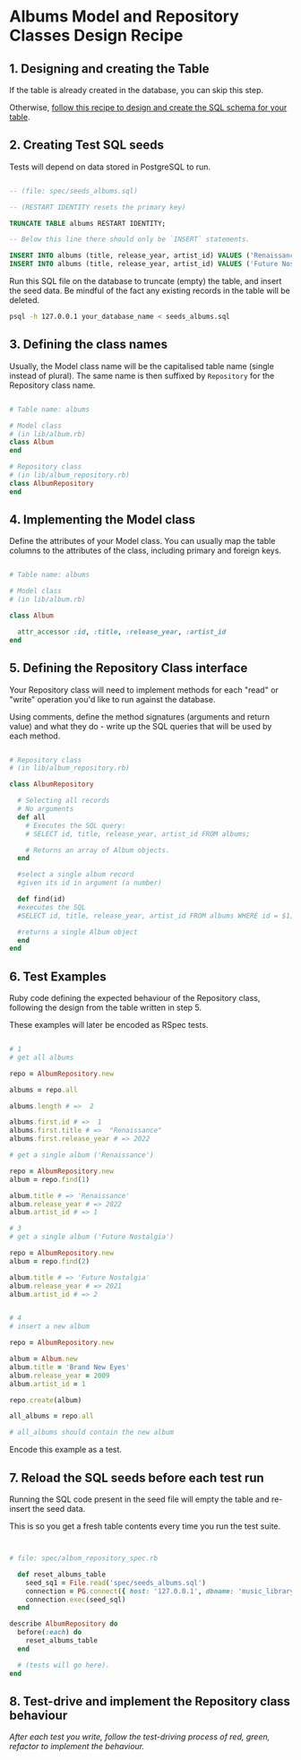 # Albums Model and Repository Classes Design Recipe


## 1. Designing and creating the Table

If the table is already created in the database, you can skip this step.

Otherwise, [follow this recipe to design and create the SQL schema for your table](./single_table_design_recipe_template.md).


## 2. Creating Test SQL seeds

Tests will depend on data stored in PostgreSQL to run.

```sql

-- (file: spec/seeds_albums.sql)

-- (RESTART IDENTITY resets the primary key)

TRUNCATE TABLE albums RESTART IDENTITY; 

-- Below this line there should only be `INSERT` statements.

INSERT INTO albums (title, release_year, artist_id) VALUES ('Renaissance', 2022, 1);
INSERT INTO albums (title, release_year, artist_id) VALUES ('Future Nostalgia', 2021, 2);

```

Run this SQL file on the database to truncate (empty) the table, and insert the seed data. Be mindful of the fact any existing records in the table will be deleted.

```bash
psql -h 127.0.0.1 your_database_name < seeds_albums.sql
```

## 3. Defining the class names

Usually, the Model class name will be the capitalised table name (single instead of plural). The same name is then suffixed by `Repository` for the Repository class name.

```ruby

# Table name: albums

# Model class
# (in lib/album.rb)
class Album
end

# Repository class
# (in lib/album_repository.rb)
class AlbumRepository
end
```

## 4. Implementing the Model class

Define the attributes of your Model class. You can usually map the table columns to the attributes of the class, including primary and foreign keys.

```ruby

# Table name: albums

# Model class
# (in lib/album.rb)

class Album

  attr_accessor :id, :title, :release_year, :artist_id
end

```


## 5. Defining the Repository Class interface

Your Repository class will need to implement methods for each "read" or "write" operation you'd like to run against the database.

Using comments, define the method signatures (arguments and return value) and what they do - write up the SQL queries that will be used by each method.

```ruby

# Repository class
# (in lib/album_repository.rb)

class AlbumRepository

  # Selecting all records
  # No arguments
  def all
    # Executes the SQL query:
    # SELECT id, title, release_year, artist_id FROM albums;

    # Returns an array of Album objects.
  end

  #select a single album record
  #given its id in argument (a number)

  def find(id)
  #executes the SQL
  #SELECT id, title, release_year, artist_id FROM albums WHERE id = $1;

  #returns a single Album object
  end
end
```

## 6. Test Examples

Ruby code defining the expected behaviour of the Repository class, following the design from the table written in step 5.

These examples will later be encoded as RSpec tests.

```ruby

# 1
# get all albums

repo = AlbumRepository.new

albums = repo.all

albums.length # =>  2

albums.first.id # =>  1
albums.first.title # =>  "Renaissance"
albums.first.release_year # => 2022

```

```ruby
# get a single album ('Renaissance')

repo = AlbumRepository.new
album = repo.find(1)

album.title # => 'Renaissance'
album.release_year # => 2022
album.artist_id # => 1

```
```ruby
# 3
# get a single album ('Future Nostalgia')

repo = AlbumRepository.new
album = repo.find(2)

album.title # => 'Future Nostalgia'
album.release_year # => 2021
album.artist_id # => 2

```
```ruby

# 4
# insert a new album

repo = AlbumRepository.new

album = Album.new
album.title = 'Brand New Eyes'
album.release_year = 2009
album.artist_id = 1

repo.create(album)

all_albums = repo.all

# all_albums should contain the new album

```

Encode this example as a test.

## 7. Reload the SQL seeds before each test run

Running the SQL code present in the seed file will empty the table and re-insert the seed data.

This is so you get a fresh table contents every time you run the test suite.

```ruby


# file: spec/album_repository_spec.rb

  def reset_albums_table
    seed_sq1 = File.read('spec/seeds_albums.sql')
    connection = PG.connect({ host: '127.0.0.1', dbname: 'music_library_test' })
    connection.exec(seed_sql)
  end

describe AlbumRepository do
  before(:each) do
    reset_albums_table
  end

  # (tests will go here).
end
```

## 8. Test-drive and implement the Repository class behaviour

_After each test you write, follow the test-driving process of red, green, refactor to implement the behaviour._

<!-- BEGIN GENERATED SECTION DO NOT EDIT -->



<!-- END GENERATED SECTION DO NOT EDIT -->